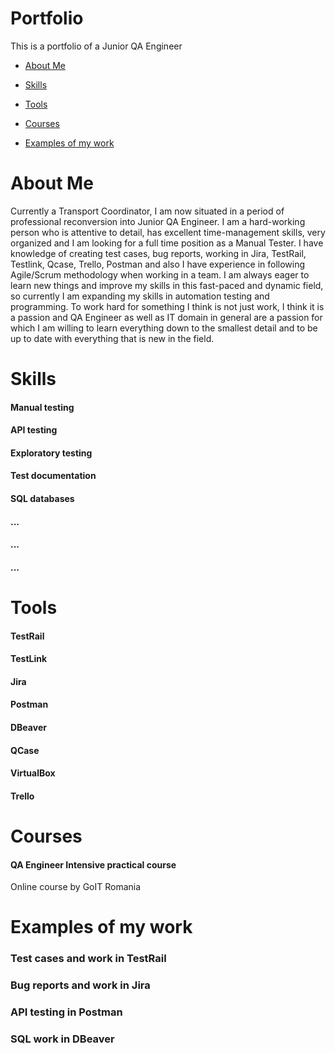 # Portfolio
This is a portfolio of a Junior QA Engineer

* [About Me](https://github.com/patakizoltandaniel/Portfolio/edit/main/README.md#about-me)

* [Skills](https://github.com/patakizoltandaniel/Portfolio/edit/main/README.md#skills)

* [Tools](https://github.com/patakizoltandaniel/Portfolio/edit/main/README.md#tools)

* [Courses](https://github.com/patakizoltandaniel/Portfolio/edit/main/README.md#courses)

* [Examples of my work](https://github.com/patakizoltandaniel/Portfolio/edit/main/README.md#examplesofmywork)

# About Me
  Currently a Transport Coordinator, I am now situated in a period of professional reconversion into Junior QA Engineer. I am a hard-working person who is attentive to detail, has excellent time-management       skills, very organized and I am looking for a full time position as a Manual Tester. I have knowledge of creating test cases, bug reports, working in Jira, TestRail, Testlink, Qcase, Trello, Postman and also I have experience in following Agile/Scrum methodology when working in a team. I am always eager to learn new things and improve my skills in this fast-paced and dynamic field, so currently I am expanding my skills in automation testing and programming. To work hard for something I think is not just work, I think it is a passion and QA Engineer as well as IT domain in general are a passion for which I am willing to learn everything down to the smallest detail and to be up to date with everything that is new in the field.

# Skills
  #### Manual testing

  #### API testing

  #### Exploratory testing

  #### Test documentation

  #### SQL databases

  #### ...

  #### ...

  #### ...
# Tools
  #### TestRail

  #### TestLink

  #### Jira

  #### Postman

  #### DBeaver

  #### QCase

  #### VirtualBox

  #### Trello
# Courses
  #### QA Engineer Intensive practical course 
  Online course by GoIT Romania
# Examples of my work
  ### Test cases and work in TestRail

  ### Bug reports and work in Jira

  ### API testing in Postman

  ### SQL work in DBeaver




